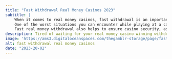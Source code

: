 ```yaml
---
title: "Fast Withdrawal Real Money Casinos 2023"
subtitle: |
    When it comes to real money casinos, fast withdrawal is an important factor to consider, especially when playing with real money. Having fast real money withdrawal allows players to quickly and securely withdraw their winnings, which provides peace of mind and encourages them to keep playing. It also prevents any delays that may occur if a player is trying to withdraw their winnings, which can lead to frustration and a negative experience. /n
    One of the worst situations you can encounter while playing at a casino is winning big and having to wait days or weeks to receive your winnings. This is why most players today prefer to play at fast payout casinos. The reason for this is simple. If you win a sizeable amount, it can take up to several hours for your money to process. This takes the stress out of waiting for your withdrawal to be processed. But even if the amount is small, if you win at the fastest paying casino, your winnings will be processed quickly and you can reinvest the money to play with another operator. /n
    Fast real money withdrawal also helps to ensure casino security, as it helps to prevent any fraudulent activity or money laundering. Lastly, having fast real money withdrawal can help to build trust between players and the casino, as it shows that the casino is committed to providing the best possible experience for their players.
description: Tired of waiting for your real money casino winning withdrawal? Wait no more! Find the best casino option with fast withdrawal for you and stop encountering bad experience!
image: 'https://ams3.digitaloceanspaces.com/thegamblr-storage/page/fast-casinos/main.webp'
alt: fast withdrawal real money casinos
date: "2023-20-02"
---
```

